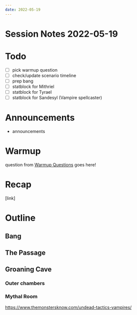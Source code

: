 ```yaml
---
date: 2022-05-19
---
```

# Session Notes 2022-05-19
# Todo
- [ ] pick warmup question
- [ ] check/update scenario timeline
- [ ] prep bang
- [ ] statblock for Mithriel
- [ ] statblock for Tyrael
- [ ] statblock for Sandesyl (Vampire spellcaster)
# Announcements
- announcements
# Warmup
question from [Warmup Questions](../warmup-questions.md) goes here!
# Recap
[link]
# Outline
## Bang
## The Passage
## Groaning Cave
### Outer chambers
### Mythal Room
https://www.themonstersknow.com/undead-tactics-vampires/